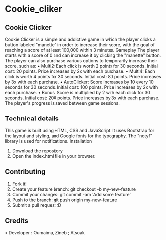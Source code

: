 # Cookie_cliker
## Cookie Clicker
Cookie Clicker is a simple and addictive game in which the player clicks a button labeled "manette" in order to increase their score, with the goal of reaching a score of at least 100,000 within 3 minutes.
Gameplay
The player starts with a score of 0 and can increase it by clicking the "manette" button. The player can also purchase various options to temporarily increase their score, such as:
•	Multi2: Each click is worth 2 points for 30 seconds. Initial cost: 20 points. Price increases by 2x with each purchase.
•	Multi4: Each click is worth 4 points for 30 seconds. Initial cost: 80 points. Price increases by 3x with each purchase.
•	AutoClicker: Score increases by 10 every 10 seconds for 30 seconds. Initial cost: 100 points. Price increases by 2x with each purchase.
•	Bonus: Score is multiplied by 2 with each click for 30 seconds. Initial cost: 200 points. Price increases by 3x with each purchase.
The player's progress is saved between game sessions.
## Technical details
This game is built using HTML, CSS and JavaScript. It uses Bootstrap for the layout and styling, and Google fonts for the typography. The "notyf" library is used for notifications.
Installation
1.	Download the repository
2.	Open the index.html file in your browser.
## Contributing
1.	Fork it!
2.	Create your feature branch: git checkout -b my-new-feature
3.	Commit your changes: git commit -am 'Add some feature'
4.	Push to the branch: git push origin my-new-feature
5.	Submit a pull request :D
## Credits
•	Developer : Oumaima, Zineb ; Atsoak
